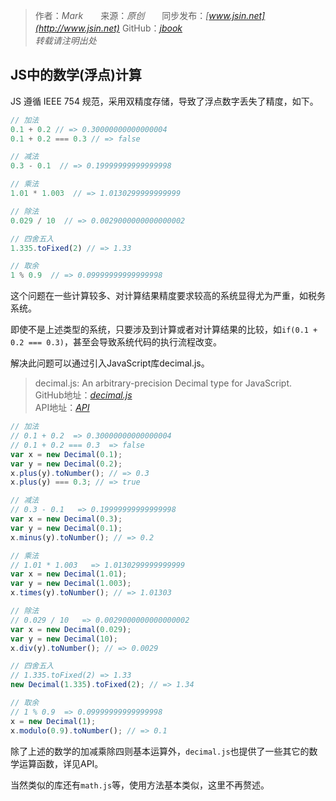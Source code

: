 > 作者：*Mark*　　来源：*原创*　　同步发布：*[www.jsin.net](http://www.jsin.net)*  GitHub：*[jbook](https://github.com/15088134140/jbook/tree/master/doc)*  
> *转载请注明出处*

## JS中的数学(浮点)计算
JS 遵循 IEEE 754 规范，采用双精度存储，导致了浮点数字丢失了精度，如下。
```js
// 加法
0.1 + 0.2 // => 0.30000000000000004
0.1 + 0.2 === 0.3 // => false

// 减法
0.3 - 0.1  // => 0.19999999999999998

// 乘法
1.01 * 1.003  // => 1.0130299999999999

// 除法
0.029 / 10  // => 0.0029000000000000002

// 四舍五入
1.335.toFixed(2) // => 1.33

// 取余
1 % 0.9  // => 0.09999999999999998
```

这个问题在一些计算较多、对计算结果精度要求较高的系统显得尤为严重，如税务系统。

即使不是上述类型的系统，只要涉及到计算或者对计算结果的比较，如`if(0.1 + 0.2 === 0.3)`，甚至会导致系统代码的执行流程改变。

解决此问题可以通过引入JavaScript库decimal.js。   

>decimal.js: An arbitrary-precision Decimal type for JavaScript.   
>GitHub地址：*[decimal.js](https://github.com/MikeMcl/decimal.js/)*  
>API地址：*[API](https://mikemcl.github.io/decimal.js/#decimal)*    
```js
// 加法
// 0.1 + 0.2  => 0.30000000000000004
// 0.1 + 0.2 === 0.3  => false
var x = new Decimal(0.1);
var y = new Decimal(0.2);
x.plus(y).toNumber(); // => 0.3
x.plus(y) === 0.3; // => true 

// 减法
// 0.3 - 0.1   => 0.19999999999999998
var x = new Decimal(0.3);
var y = new Decimal(0.1);
x.minus(y).toNumber(); // => 0.2

// 乘法
// 1.01 * 1.003   => 1.0130299999999999
var x = new Decimal(1.01);
var y = new Decimal(1.003);
x.times(y).toNumber(); // => 1.01303

// 除法
// 0.029 / 10   => 0.0029000000000000002
var x = new Decimal(0.029);
var y = new Decimal(10);
x.div(y).toNumber(); // => 0.0029

// 四舍五入
// 1.335.toFixed(2) => 1.33
new Decimal(1.335).toFixed(2); // => 1.34

// 取余
// 1 % 0.9  => 0.09999999999999998
x = new Decimal(1);
x.modulo(0.9).toNumber(); // => 0.1
```
除了上述的数学的加减乘除四则基本运算外，`decimal.js`也提供了一些其它的数学运算函数，详见API。

当然类似的库还有`math.js`等，使用方法基本类似，这里不再赘述。 
